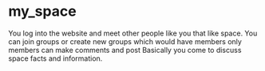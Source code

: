 # my_space
You log into the website and meet other people like you that like space.
You can join groups or create new groups which would have members
only members can make comments and post
Basically you come to discuss space facts and information.
